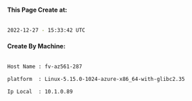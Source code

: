
   
#### This Page Create at:

```bash

2022-12-27 - 15:33:42 UTC

```

#### Create By Machine:

```bash

Host Name : fv-az561-287

platform  : Linux-5.15.0-1024-azure-x86_64-with-glibc2.35

Ip Local  : 10.1.0.89

```

